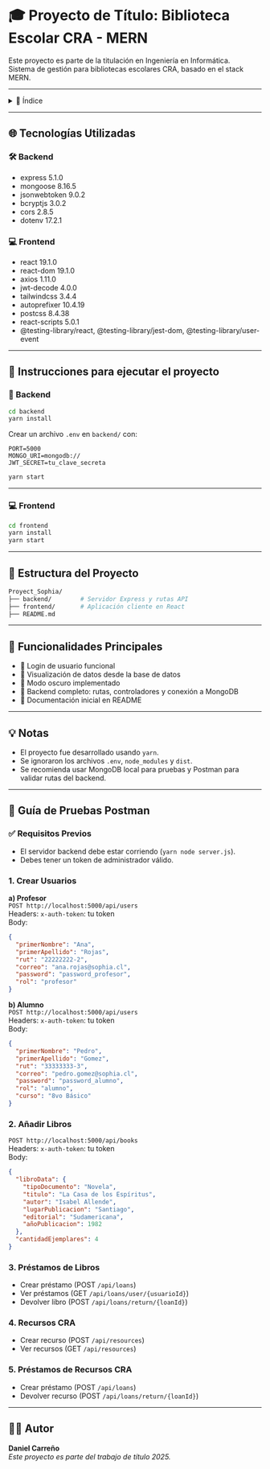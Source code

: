 # 🎓 Proyecto de Título: Biblioteca Escolar CRA - MERN

Este proyecto es parte de la titulación en Ingeniería en Informática.  
Sistema de gestión para bibliotecas escolares CRA, basado en el stack MERN.

---

<details>
<summary>📑 Índice</summary>

- [🌐 Tecnologías Utilizadas](#-tecnologías-utilizadas)
- [🚀 Instrucciones para ejecutar el proyecto](#-instrucciones-para-ejecutar-el-proyecto)
  - [🔧 Backend](#-backend)
  - [💻 Frontend](#-frontend)
- [📁 Estructura del Proyecto](#-estructura-del-proyecto)
- [🧩 Funcionalidades Principales](#-funcionalidades-principales)
- [💡 Notas](#-notas)
- [🧪 Guía de Pruebas Postman](#-guía-de-pruebas-postman)
- [👨‍💻 Autor](#-autor)

</details>

---

## 🌐 Tecnologías Utilizadas

### 🛠️ Backend

- express 5.1.0  
- mongoose 8.16.5  
- jsonwebtoken 9.0.2  
- bcryptjs 3.0.2  
- cors 2.8.5  
- dotenv 17.2.1  

### 💻 Frontend

- react 19.1.0  
- react-dom 19.1.0  
- axios 1.11.0  
- jwt-decode 4.0.0  
- tailwindcss 3.4.4  
- autoprefixer 10.4.19  
- postcss 8.4.38  
- react-scripts 5.0.1  
- @testing-library/react, @testing-library/jest-dom, @testing-library/user-event  

---

## 🚀 Instrucciones para ejecutar el proyecto

### 🔧 Backend

```bash
cd backend
yarn install
```

Crear un archivo `.env` en `backend/` con:

```env
PORT=5000
MONGO_URI=mongodb://
JWT_SECRET=tu_clave_secreta
```

```bash
yarn start
```

---

### 💻 Frontend

```bash
cd frontend
yarn install
yarn start
```

---

## 📁 Estructura del Proyecto

```bash
Proyect_Sophia/
├── backend/        # Servidor Express y rutas API
├── frontend/       # Aplicación cliente en React
├── README.md
```

---

## 🧩 Funcionalidades Principales

- 🔐 Login de usuario funcional  
- 👀 Visualización de datos desde la base de datos  
- 🌙 Modo oscuro implementado  
- 🧩 Backend completo: rutas, controladores y conexión a MongoDB  
- 📝 Documentación inicial en README  

---

## 💡 Notas

- El proyecto fue desarrollado usando `yarn`.  
- Se ignoraron los archivos `.env`, `node_modules` y `dist`.  
- Se recomienda usar MongoDB local para pruebas y Postman para validar rutas del backend.  

---

## 🧪 Guía de Pruebas Postman

### ✅ Requisitos Previos

- El servidor backend debe estar corriendo (`yarn node server.js`).  
- Debes tener un token de administrador válido.

### 1. Crear Usuarios

**a) Profesor**  
`POST http://localhost:5000/api/users`  
Headers: `x-auth-token`: tu token  
Body:
```json
{
  "primerNombre": "Ana",
  "primerApellido": "Rojas",
  "rut": "22222222-2",
  "correo": "ana.rojas@sophia.cl",
  "password": "password_profesor",
  "rol": "profesor"
}
```

**b) Alumno**  
`POST http://localhost:5000/api/users`  
Headers: `x-auth-token`: tu token  
Body:
```json
{
  "primerNombre": "Pedro",
  "primerApellido": "Gomez",
  "rut": "33333333-3",
  "correo": "pedro.gomez@sophia.cl",
  "password": "password_alumno",
  "rol": "alumno",
  "curso": "8vo Básico"
}
```

### 2. Añadir Libros

`POST http://localhost:5000/api/books`  
Headers: `x-auth-token`: tu token  
Body:
```json
{
  "libroData": {
    "tipoDocumento": "Novela",
    "titulo": "La Casa de los Espíritus",
    "autor": "Isabel Allende",
    "lugarPublicacion": "Santiago",
    "editorial": "Sudamericana",
    "añoPublicacion": 1982
  },
  "cantidadEjemplares": 4
}
```

### 3. Préstamos de Libros

- Crear préstamo (POST `/api/loans`)  
- Ver préstamos (GET `/api/loans/user/{usuarioId}`)  
- Devolver libro (POST `/api/loans/return/{loanId}`)  

### 4. Recursos CRA

- Crear recurso (POST `/api/resources`)  
- Ver recursos (GET `/api/resources`)  

### 5. Préstamos de Recursos CRA

- Crear préstamo (POST `/api/loans`)  
- Devolver recurso (POST `/api/loans/return/{loanId}`)  

---

## 👨‍💻 Autor

**Daniel Carreño**  
*Este proyecto es parte del trabajo de título 2025.*